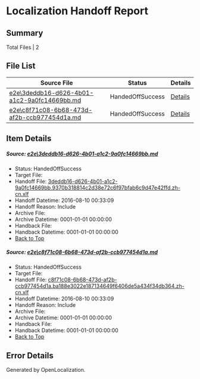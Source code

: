 # <a name='report-top'></a> Localization Handoff Report

## Summary
 Total Files | 2

## File List
 Source File | Status | Details 
 ----------- | ------ | ------- 
 [e2e\3deddb16-d626-4b01-a1c2-9a0fc14669bb.md](https://github.com/OpenLocalizationTestOrg/oltest/blob/9c3219056751008597f59b20650b6bcd192976fa/e2e/3deddb16-d626-4b01-a1c2-9a0fc14669bb.md) | HandedOffSuccess | [Details](#11bb3557de52518ba6566d53a5f5b15aa8b1c7181)
 [e2e\c8f71c08-6b68-473d-af2b-ccb977454d1a.md](https://github.com/OpenLocalizationTestOrg/oltest/blob/9c3219056751008597f59b20650b6bcd192976fa/e2e/c8f71c08-6b68-473d-af2b-ccb977454d1a.md) | HandedOffSuccess | [Details](#0d7d75a7245646a71a32ab84419b71623d946fbc2)

## Item Details
##### <a name='11bb3557de52518ba6566d53a5f5b15aa8b1c7181'></a> Source: [e2e\3deddb16-d626-4b01-a1c2-9a0fc14669bb.md](https://github.com/OpenLocalizationTestOrg/oltest/blob/9c3219056751008597f59b20650b6bcd192976fa/e2e/3deddb16-d626-4b01-a1c2-9a0fc14669bb.md)
* Status: HandedOffSuccess
* Target File: 
* Handoff File: [3deddb16-d626-4b01-a1c2-9a0fc14669bb.9370b318814c2d38e72c6f97bfab6c9d47e42ffd.zh-cn.xlf](https://github.com/OpenLocalizationTestOrg/olhandoff-e2e/blob/fbf06019c2d7d3302b66839e140e8bf65296b0d0/ol-handoff/OpenLocalizationTestOrg/ol-test-zhcn/ci/high/3deddb16-d626-4b01-a1c2-9a0fc14669bb.9370b318814c2d38e72c6f97bfab6c9d47e42ffd.zh-cn.xlf)
* Handoff Datetime: 2016-08-10 00:33:09
* Handoff Reason: Include
* Archive File: 
* Archive Datetime: 0001-01-01 00:00:00
* Handback File: 
* Handback Datetime: 0001-01-01 00:00:00
* [Back to Top](#report-top)

##### <a name='0d7d75a7245646a71a32ab84419b71623d946fbc2'></a> Source: [e2e\c8f71c08-6b68-473d-af2b-ccb977454d1a.md](https://github.com/OpenLocalizationTestOrg/oltest/blob/9c3219056751008597f59b20650b6bcd192976fa/e2e/c8f71c08-6b68-473d-af2b-ccb977454d1a.md)
* Status: HandedOffSuccess
* Target File: 
* Handoff File: [c8f71c08-6b68-473d-af2b-ccb977454d1a.ba188e3022e187134649f6406de5a434f34db364.zh-cn.xlf](https://github.com/OpenLocalizationTestOrg/olhandoff-e2e/blob/fbf06019c2d7d3302b66839e140e8bf65296b0d0/ol-handoff/OpenLocalizationTestOrg/ol-test-zhcn/ci/high/c8f71c08-6b68-473d-af2b-ccb977454d1a.ba188e3022e187134649f6406de5a434f34db364.zh-cn.xlf)
* Handoff Datetime: 2016-08-10 00:33:09
* Handoff Reason: Include
* Archive File: 
* Archive Datetime: 0001-01-01 00:00:00
* Handback File: 
* Handback Datetime: 0001-01-01 00:00:00
* [Back to Top](#report-top)


## Error Details

Generated by OpenLocalization.
